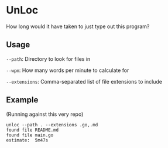 # UnLoc

How long would it have taken to just type out this program?

## Usage

`--path`: Directory to look for files in

`--wpm`: How many words per minute to calculate for

`--extensions`: Comma-separated list of file extensions to include

## Example

(Running against this very repo)

```
unloc --path . --extensions .go,.md
found file README.md
found file main.go
estimate:  5m47s
```
